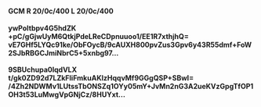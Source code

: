 #### GCM R 20/0c/400 L 20/0c/400
**ywPoItbpv4G5hdZK**<br/>**+pC/gGjwUyM6QtkjPdeLReCDpnuuoo1/EE1R7xthjhQ=**<br/>**vE7GHf5LYQc91ke/ObFOycB/9cAUXH800pvZus3Gpv6y43R55dmf+FoW2SJbRBGCJmiNbrC5+5xnbg97...**<br/><br/>
**9SBUchupa0lqdVLX**<br/>**t/gk0ZD92d7LZkFliFmkuAKlzHqqvMf9GGgQSP+SBwI=**<br/>**/4Zh2NDWMv1LUtssTbONSZq1OYy05mY+JvMn2nG3A2ueKVzGpgTfOP1OH3t53LuMwgVpGNjCz/8HUYxt...**